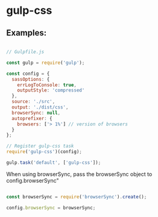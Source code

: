 # gulp-css

## Examples:

```js

// Gulpfile.js

const gulp = require('gulp');

const config = {
  sassOptions: {
    errLogToConsole: true,
    outputStyle: 'compressed'
  },
  source: './src',
  output: './dist/css',
  browserSync: null,
  autoprefixer: {
    browsers: ['> 1%'] // version of browsers
  }
};

// Register gulp-css task
require('gulp-css')(config);

gulp.task('default', ['gulp-css']);
```

When using browserSync, pass the browserSync object to config.browserSync"

```js

const browserSync = require('browserSync').create();

config.browserSync = browserSync;

```
